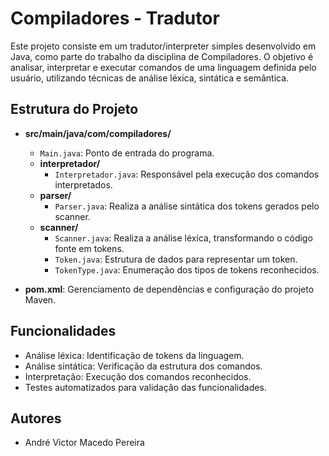     
# Compiladores - Tradutor

Este projeto consiste em um tradutor/interpreter simples desenvolvido em Java, como parte do trabalho da disciplina de Compiladores. O objetivo é analisar, interpretar e executar comandos de uma linguagem definida pelo usuário, utilizando técnicas de análise léxica, sintática e semântica.

## Estrutura do Projeto

- **src/main/java/com/compiladores/**
	- `Main.java`: Ponto de entrada do programa.
	- **interpretador/**
		- `Interpretador.java`: Responsável pela execução dos comandos interpretados.
	- **parser/**
		- `Parser.java`: Realiza a análise sintática dos tokens gerados pelo scanner.
	- **scanner/**
		- `Scanner.java`: Realiza a análise léxica, transformando o código fonte em tokens.
		- `Token.java`: Estrutura de dados para representar um token.
		- `TokenType.java`: Enumeração dos tipos de tokens reconhecidos.

- **pom.xml**: Gerenciamento de dependências e configuração do projeto Maven.

## Funcionalidades

- Análise léxica: Identificação de tokens da linguagem.
- Análise sintática: Verificação da estrutura dos comandos.
- Interpretação: Execução dos comandos reconhecidos.
- Testes automatizados para validação das funcionalidades.



## Autores

- André Victor Macedo Pereira
